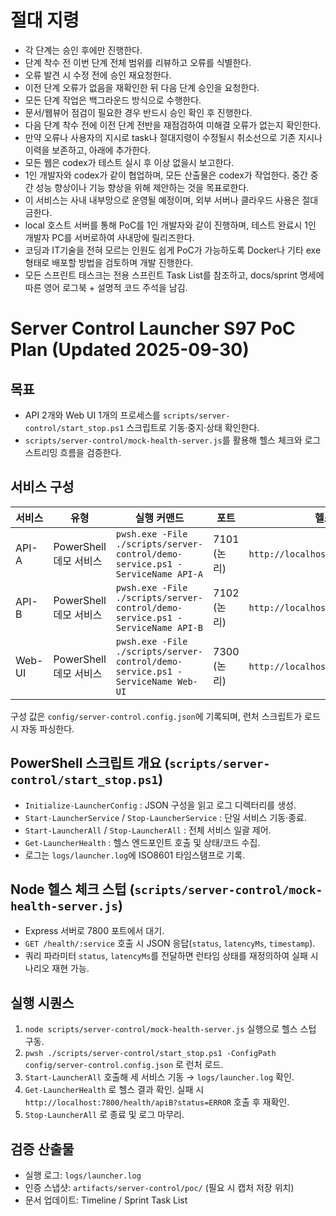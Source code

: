 # 절대 지령
- 각 단계는 승인 후에만 진행한다.
- 단계 착수 전 이번 단계 전체 범위를 리뷰하고 오류를 식별한다.
- 오류 발견 시 수정 전에 승인 재요청한다.
- 이전 단계 오류가 없음을 재확인한 뒤 다음 단계 승인을 요청한다.
- 모든 단계 작업은 백그라운드 방식으로 수행한다.
- 문서/웹뷰어 점검이 필요한 경우 반드시 승인 확인 후 진행한다.
- 다음 단계 착수 전에 이전 단계 전반을 재점검하여 미해결 오류가 없는지 확인한다.
- 만약 오류나 사용자의 지시로 task나 절대지령이 수정될시 취소선으로 기존 지시나 이력을 보존하고, 아래에 추가한다.
- 모든 웹은 codex가 테스트 실시 후 이상 없을시 보고한다.
- 1인 개발자와 codex가 같이 협업하며, 모든 산출물은 codex가 작업한다. 중간 중간 성능 향상이나 기능 향상을 위해 제안하는 것을 목표로한다.
- 이 서비스는 사내 내부망으로 운영될 예정이며, 외부 서버나 클라우드 사용은 절대 금한다.
- local 호스트 서버를 통해 PoC를 1인 개발자와 같이 진행하며, 테스트 완료시 1인 개발자 PC를 서버로하여 사내망에 릴리즈한다.
- 코딩과 IT기술을 전혀 모르는 인원도 쉽게 PoC가 가능하도록 Docker나 기타 exe 형태로 배포할 방법을 검토하며 개발 진행한다.
- 모든 스프린트 태스크는 전용 스프린트 Task List를 참조하고, docs/sprint 명세에 따른 영어 로그북 + 설명적 코드 주석을 남김.

# Server Control Launcher S97 PoC Plan (Updated 2025-09-30)

## 목표
- API 2개와 Web UI 1개의 프로세스를 `scripts/server-control/start_stop.ps1` 스크립트로 기동·중지·상태 확인한다.
- `scripts/server-control/mock-health-server.js`를 활용해 헬스 체크와 로그 스트리밍 흐름을 검증한다.

## 서비스 구성
| 서비스 | 유형 | 실행 커맨드 | 포트 | 헬스체크 |
|---|---|---|---|---|
| API-A | PowerShell 데모 서비스 | `pwsh.exe -File ./scripts/server-control/demo-service.ps1 -ServiceName API-A` | 7101 (논리) | `http://localhost:7800/health/apiA` |
| API-B | PowerShell 데모 서비스 | `pwsh.exe -File ./scripts/server-control/demo-service.ps1 -ServiceName API-B` | 7102 (논리) | `http://localhost:7800/health/apiB` |
| Web-UI | PowerShell 데모 서비스 | `pwsh.exe -File ./scripts/server-control/demo-service.ps1 -ServiceName Web-UI` | 7300 (논리) | `http://localhost:7800/health/web` |

구성 값은 `config/server-control.config.json`에 기록되며, 런처 스크립트가 로드 시 자동 파싱한다.

## PowerShell 스크립트 개요 (`scripts/server-control/start_stop.ps1`)
- `Initialize-LauncherConfig` : JSON 구성을 읽고 로그 디렉터리를 생성.
- `Start-LauncherService` / `Stop-LauncherService` : 단일 서비스 기동·종료.
- `Start-LauncherAll` / `Stop-LauncherAll` : 전체 서비스 일괄 제어.
- `Get-LauncherHealth` : 헬스 엔드포인트 호출 및 상태/코드 수집.
- 로그는 `logs/launcher.log`에 ISO8601 타임스탬프로 기록.

## Node 헬스 체크 스텁 (`scripts/server-control/mock-health-server.js`)
- Express 서버로 7800 포트에서 대기.
- `GET /health/:service` 호출 시 JSON 응답(`status`, `latencyMs`, `timestamp`).
- 쿼리 파라미터 `status`, `latencyMs`를 전달하면 런타임 상태를 재정의하여 실패 시나리오 재현 가능.

## 실행 시퀀스
1. `node scripts/server-control/mock-health-server.js` 실행으로 헬스 스텁 구동.
2. `pwsh ./scripts/server-control/start_stop.ps1 -ConfigPath config/server-control.config.json` 로 런처 로드.
3. `Start-LauncherAll` 호출해 세 서비스 기동 → `logs/launcher.log` 확인.
4. `Get-LauncherHealth` 로 헬스 결과 확인. 실패 시 `http://localhost:7800/health/apiB?status=ERROR` 호출 후 재확인.
5. `Stop-LauncherAll` 로 종료 및 로그 마무리.

## 검증 산출물
- 실행 로그: `logs/launcher.log`
- 인증 스냅샷: `artifacts/server-control/poc/` (필요 시 캡처 저장 위치)
- 문서 업데이트: Timeline / Sprint Task List
